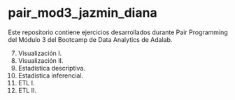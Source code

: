 # pair_mod3_jazmin_diana

Este repositorio contiene ejercicios desarrollados durante Pair Programming del Módulo 3 del Bootcamp de Data Analytics de Adalab.

7. Visualización I.
8. Visualización II.
9. Estadística descriptiva.
10. Estadística inferencial.
11. ETL I.
12. ETL II.
